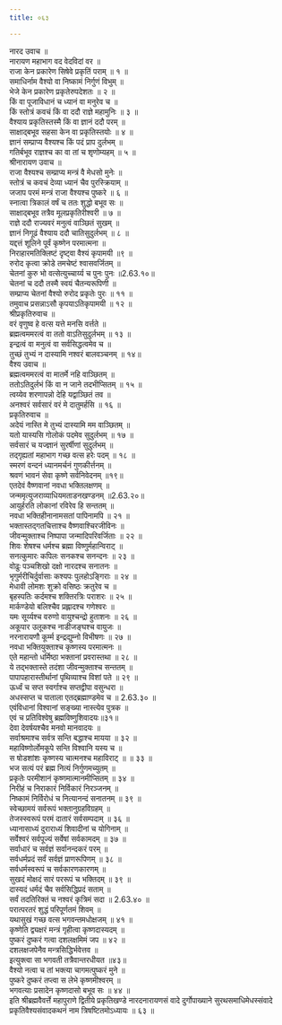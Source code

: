 ```yaml
---
title: ०६३

---
```

नारद उवाच ॥  
नारायण महाभाग वद वेदविदां वर ॥  
राजा केन प्रकारेण सिषेवे प्रकृतिं पराम् ॥ १ ॥  
समाधिर्नाम वैश्यो वा निष्कामं निर्गुणं विभुम् ॥  
भेजे केन प्रकारेण प्रकृतेरुपदेशतः ॥ २ ॥  
किं वा पूजाविधानं च ध्यानं वा मनुरेव च ॥  
किं स्तोत्रं कवचं किं वा ददौ राज्ञे महामुनिः ॥ ३ ॥  
वैश्याय प्रकृतिस्तस्मै किं वा ज्ञानं ददौ परम् ॥  
साक्षाद्बभूव सहसा केन वा प्रकृतिस्तयोः ॥ ४ ॥  
ज्ञानं सम्प्राप्य वैश्यश्च किं पदं प्राप दुर्लभम् ॥  
गतिर्बभूव राज्ञश्च का वा तां च शृणोम्यहम् ॥ ५ ॥  
श्रीनारायण उवाच ॥  
राजा वैश्यश्च सम्प्राप्य मन्त्रं वै मेधसो मुनेः ॥  
स्तोत्रं च कवचं देव्या ध्यानं चैव पुरस्क्रियाम् ॥  
जजाप परमं मन्त्रं राजा वैश्यश्च पुष्करे ॥ ६ ॥  
स्नात्वा त्रिकालं वर्षं च ततः शुद्धो बभूव सः ॥  
साक्षाद्बभूव तत्रैव मूलप्रकृतिरीश्वरी ॥ ७ ॥  
राज्ञे ददौ राज्यवरं मनुत्वं वाञ्छितं सुखम् ॥  
ज्ञानं निगूढं वैश्याय ददौ चातिसुदुर्लभम् ॥ ८ ॥  
यद्दत्तं शूलिने पूर्वं कृष्णेन परमात्मना ॥  
निराहारमतिक्लिष्टं दृष्ट्वा वैश्यं कृपामयी ॥९ ॥  
रुरोद कृत्वा क्रोडे तमचेष्टं श्वासवर्जितम् ॥  
चेतनां कुरु भो वत्सेत्युच्चार्य्य च पुनः पुनः ॥2.63.१०॥  
चेतनां च ददौ तस्मै स्वयं चैतन्यरूपिणी ॥  
सम्प्राप्य चेतनां वैश्यो रुरोद प्रकृतेः पुरः ॥ ११ ॥  
तमुवाच प्रसन्नाऽसौ कृपयाऽतिकृपामयी ॥ १२ ॥  
श्रीप्रकृतिरुवाच ॥  
वरं वृणुष्व हे वत्स यत्ते मनसि वर्त्तते ॥  
ब्रह्मत्वममरत्वं वा ततो वाऽतिसुदुर्लभम् ॥ १३ ॥  
इन्द्रत्वं वा मनुत्वं वा सर्वसिद्धत्वमेव च ॥  
तुच्छं तुभ्यं न दास्यामि नश्वरं बालवञ्चनम् ॥ १४॥  
वैश्य उवाच ॥  
ब्रह्मत्वममरत्वं वा मातर्मे नहि वाञ्छितम् ॥  
ततोऽतिदुर्लभं किं वा न जाने तदभीप्सितम् ॥ १५ ॥  
त्वय्येव शरणापन्नो देहि यद्वाञ्छितं तव ॥  
अनश्वरं सर्वसारं वरं मे दातुमर्हसि ॥ १६ ॥  
प्रकृतिरुवाच ॥  
अदेयं नास्ति मे तुभ्यं दास्यामि मम वाञ्छितम् ॥  
यतो यास्यसि गोलोकं पदमेव सुदुर्लभम् ॥ १७ ॥  
सर्वसारं च यज्ज्ञानं सुरर्षीणां सुदुर्लभम् ॥  
तद्गृह्यतां महाभाग गच्छ वत्स हरेः पदम् ॥ १८ ॥  
स्मरणं वन्दनं ध्यानमर्चनं गुणकीर्त्तनम् ॥  
श्रवणं भावनं सेवा कृष्णे सर्वनिवेदनम् ॥१९॥  
एतदेवं वैष्णवानां नवधा भक्तिलक्षणम् ॥  
जन्ममृत्युजराव्याधियमताडनखण्डनम् ॥2.63.२०॥  
आयुर्हरति लोकानां रविरेव हि सन्ततम् ॥  
नवधा भक्तिहीनानामसतां पापिनामपि ॥ २१ ॥  
भक्तास्तद्गतचित्ताश्च वैष्णवाश्चिरजीविनः ॥  
जीवन्मुक्ताश्च निष्पापा जन्मादिपरिवर्जिताः ॥ २२ ॥  
शिवः शेषश्च धर्मश्च ब्रह्मा विष्णुर्महान्विराट् ॥  
सनत्कुमारः कपिलः सनकश्च सनन्दनः ॥ २३ ॥  
वोढुः पञ्चशिखो दक्षो नारदश्च सनातनः ॥  
भृगुर्मरीचिर्दुर्वासाः कश्यपः पुलहोऽङ्गिराः ॥ २४ ॥  
मेधावी लोमशः शुक्रो वसिष्ठः क्रतुरेव च ॥  
बृहस्पतिः कर्दमश्च शक्तिरत्रिः पराशरः ॥ २५ ॥  
मार्कण्डेयो बलिश्चैव प्रह्लादश्च गणेश्वरः ॥  
यमः सूर्य्यश्च वरुणो वायुश्चन्द्रो हुताशनः ॥ २६ ॥  
अकूपार उलूकश्च नाडीजङ्घश्च वायुजः ॥  
नरनारायणौ कूर्म्म इन्द्रद्युम्नो विभीषणः ॥ २७ ॥  
नवधा भक्तियुक्ताश्च कृष्णस्य परमात्मनः ॥  
एते महान्तो धर्मिष्ठा भक्तानां प्रवरास्तथा ॥ २८ ॥  
ये तद्भक्तास्ते तदंशा जीवन्मुक्ताश्च सन्ततम् ॥  
पापापहारास्तीर्थानां पृथिव्याश्च विशां पते ॥ २९ ॥  
ऊर्ध्वं च सप्त स्वर्गाश्च सप्तद्वीपा वसुन्धरा ॥  
अधस्सप्त च पाताला एतद्ब्रह्माण्डमेव च ॥ 2.63.३० ॥  
एवंविधानां विश्वानां सङ्ख्या नास्त्येव पुत्रक ॥  
एवं च प्रतिविश्वेषु ब्रह्मविष्णुशिवादयः॥३१॥  
देवा देवर्षयश्चैव मनवो मानवादयः ॥  
सर्वाश्रमाश्च सर्वत्र सन्ति बद्धाश्च मायया ॥ ३२ ॥  
महाविष्णोर्लोमकूपे सन्ति विश्वानि यस्य च ॥  
स षोडशांशः कृष्णस्य चात्मनश्च महाविराट् ॥ ॥ ३३ ॥  
भज सत्यं परं ब्रह्म नित्यं निर्गुणमच्युतम् ॥  
प्रकृतेः परमीशानं कृष्णमात्मानमीप्सितम् ॥ ३४ ॥  
निरीहं च निराकारं निर्विकारं निरञ्जनम् ॥  
निष्कामं निर्विरोधं च नित्यानन्दं सनातनम् ॥ ३९ ॥  
स्वेच्छामयं सर्वरूपं भक्तानुग्रहविग्रहम् ॥  
तेजस्स्वरूपं परमं दातारं सर्वसम्पदाम् ॥ ३६ ॥  
ध्यानासाध्यं दुराराध्यं शिवादीनां च योगिनाम् ॥  
सर्वेश्वरं सर्वपूज्यं सर्वेषां सर्वकामदम् ॥ ३७ ॥  
सर्वाधारं च सर्वज्ञं सर्वानन्दकरं परम् ॥  
सर्वधर्मप्रदं सर्वं सर्वज्ञं प्राणरूपिणम् ॥ ३८ ॥  
सर्वधर्मस्वरूपं च सर्वकारणकारणम् ॥  
सुखदं मोक्षदं सारं पररूपं च भक्तिदम् ॥ ३९ ॥  
दास्यदं धर्मदं चैव सर्वसिद्धिप्रदं सताम् ॥  
सर्वं तदतिरिक्तं च नश्वरं कृत्रिमं सदा ॥ 2.63.४० ॥  
परात्परतरं शुद्धं परिपूर्णतमं शिवम् ॥  
यथासुखं गच्छ वत्स भगवन्तमधोक्षजम् ॥ ४१ ॥  
कृष्णेति द्व्यक्षरं मन्त्रं गृहीत्वा कृष्णदास्यदम् ॥  
पुष्करं दुष्करं गत्वा दशलक्षमिमं जप ॥ ४२ ॥  
दशलक्षजपेनैव मन्त्रसिद्धिर्भवेत्तव ॥  
इत्युक्त्वा सा भगवती तत्रैवान्तरधीयत ॥४३॥  
वैश्यो नत्वा च तां भक्त्या चागमत्पुष्करं मुने ॥  
पुष्करे दुष्करं तप्त्वा स लेभे कृष्णमीश्वरम् ॥  
भगवत्याः प्रसादेन कृष्णदासो बभूव सः ॥ ४४ ॥  
इति श्रीब्रह्मवैवर्त्ते महापुराणे द्वितीये प्रकृतिखण्डे नारदनारायणसं वादे दुर्गोपाख्याने सुरथसमाधिमेधस्संवादे प्रकृतिवैश्यसंवादकथनं नाम त्रिषष्टितमोऽध्यायः ॥ ६३ ॥